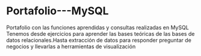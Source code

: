 # Portafolio---MySQL
Portafolio con las funciones aprendidas y consultas realizadas en MySQL
Tenemos desde ejercicios para aprender las bases teóricas de las bases de datos relacionales.Hasta extracción de datos para responder preguntar de negocios y llevarlas a herramientas de visualización
